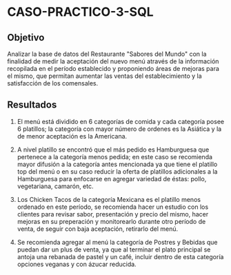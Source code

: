 # CASO-PRACTICO-3-SQL

## Objetivo

Analizar la base de datos del Restaurante "Sabores del Mundo" con la finalidad de medir la aceptación del nuevo menú através de la información recopilada en el período establecido y proponiendo áreas de mejoras para el mismo, que permitan aumentar las ventas del establecimiento y la satisfacción de los comensales. 

## Resultados

1) El menú está dividido en 6 categorías de comida y cada categoría posee 6 platillos; la categoría con mayor número de ordenes es la Asiática y la de menor aceptación es la Americana.
   
2) A nivel platillo se encontró que el más pedido es Hamburguesa que pertenece a la categoría menos pedida; en este caso se recomienda mayor difusión a la categoría antes mencionada ya que tiene el platillo top del menú o en su caso reducir la oferta de platillos adicionales a la Hamburguesa para enfocarse en agregar variedad de éstas: pollo, vegetariana, camarón, etc.

3) Los Chicken Tacos de la categoría Mexicana es el platillo menos ordenado en este período, se recomienda hacer un estudio con los clientes para revisar sabor, presentación y precio del mismo, hacer mejoras en su preperación y monitorearlo durante otro período de venta, de seguir con baja aceptación, retirarlo del menú.

4) Se recomienda agregar al menú la categoría de Postres y Bebidas que puedan dar un plus de venta, ya que al terminar el plato principal se antoja una rebanada de pastel y un café, incluir dentro de esta categoría opciones veganas y con ázucar reducida.


